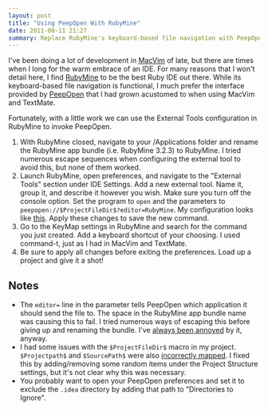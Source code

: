 ```yaml
---
layout: post
title: "Using PeepOpen With RubyMine"
date: 2011-08-11 21:27
summary: Replace RubyMine's keyboard-based file navigation with PeepOpen.
---
```


I've been doing a lot of development in
[MacVim](https://github.com/carlhuda/janus) of late, but there are times when I
long for the warm embrace of an IDE. For many reasons that I won't detail here,
I find  [RubyMine](http://www.jetbrains.com/ruby/) to be the best Ruby IDE out
there. While its keyboard-based file navigation is functional, I much prefer the
interface provided by [PeepOpen](http://peepcode.com/products/peepopen) that I
had grown acustomed to when using MacVim and TextMate.

Fortunately, with a little work we can use the External Tools configuration in
RubyMine to invoke PeepOpen.

1. With RubyMine closed, navigate to your /Applications folder and rename the
   RubyMine app bundle (i.e. RubyMine 3.2.3) to RubyMine. I tried numerous
   escape sequences when configuring the external tool to avoid this, but none
   of them worked.
2. Launch RubyMine, open preferences, and navigate to the "External Tools"
   section under IDE Settings. Add a new external tool. Name it, group it, and
   describe it however you wish. Make sure you turn off the console option. Set
   the program to `open` and the parameters to
   `peepopen://$ProjectFileDir$?editor=RubyMine`. My configuration looks like
   [this][config]. Apply these changes to save the new command.
3. Go to the KeyMap settings in RubyMine and search for the command you just
   created. Add a keyboard shortcut of your choosing. I used command-t, just as
   I had in MacVim and TextMate.
4. Be sure to apply all changes before exiting the preferences. Load up a
   project and give it a shot!

[config]: /images/peepopen_rubymine.png

## Notes ##

* The `editor=` line in the parameter tells PeepOpen which application it should
  send the file to. The space in the RubyMine app bundle name was causing this
  to fail. I tried numerous ways of escaping this before giving up and renaming
  the bundle. I've [always been annoyed][version] by it, anyway.
* I had some issues with the `$ProjectFileDir$` macro in my project.
  `$Projectpath$` and `$SourcePath$` were also [incorrectly mapped][mapping].
  I fixed this by adding/removing some random items under the Project Structure
  settings, but it's not clear why this was necessary.
* You probably want to open your PeepOpen preferences and set it to exclude the
  `.idea` directory by adding that path to "Directories to Ignore".

[version]: http://youtrack.jetbrains.net/issue/RUBY-8671?projectKey=RUBY
[mapping]: http://devnet.jetbrains.net/thread/311347;jsessionid=E7D0E5AB18FE559CEF75DB75A5761214?tstart=0

